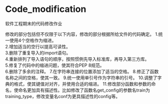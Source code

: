 # Code_modification
软件工程期末的代码修改作业

修改的部分包括但不仅限于以下内容，修改的部分根据所给文件的代码确定。
1.统一使用4个空格作为缩进。  
2.增加适当的空行以提高可读性。  
3.删除了重复导入的import语句。  
4.重新排列了导入语句的顺序，按照惯例先导入标准库，再导入第三方库。  
5.修复了代码中的缩进问题，使其符合PEP 8规范。  
6.删除了多余的注释。
7.在字符串连接的位置添加了适当的空格。
8.修正了函数名称之间的空格，使其一致。
9.统一使用单引号作为字符串的引号。
10.调整了字典的格式，使其键值对对齐，并使用合适的缩进。
11.修改部分函数和参数的命名，使命名更加具有描述性。比如修改了函数名get_config的参数名train为training_type，修改变量名conf为更具描述性的config等。